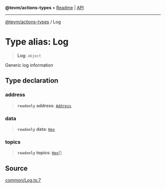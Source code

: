 **@tevm/actions-types** • [Readme](../README.md) \| [API](../globals.md)

***

[@tevm/actions-types](../README.md) / Log

# Type alias: Log

> **Log**: `object`

Generic log information

## Type declaration

### address

> **`readonly`** **address**: [`Address`](Address.md)

### data

> **`readonly`** **data**: [`Hex`](Hex.md)

### topics

> **`readonly`** **topics**: [`Hex`](Hex.md)[]

## Source

[common/Log.ts:7](https://github.com/evmts/tevm-monorepo/blob/main/packages/actions-types/src/common/Log.ts#L7)

